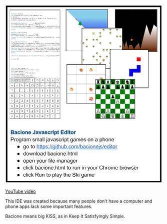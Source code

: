 [![Info](readme.jpg)](bacione.html)


[YouTube video](http://www.youtube.com/watch?v=7mw81Jz0-30)


This IDE was created because many people don't have a computer and phone apps lack some important features.

Bacione means big KISS, as in Keep It Satisfyingly Simple.

